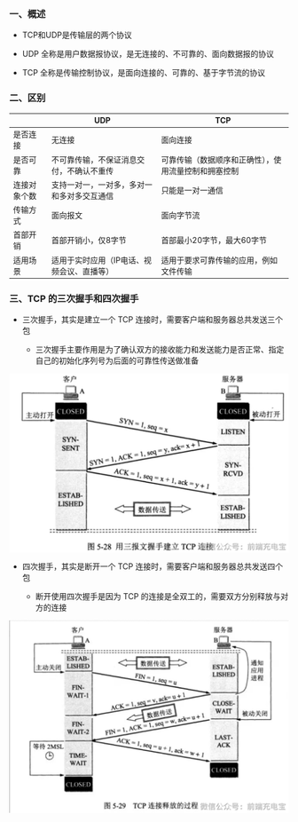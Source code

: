### 一、概述

- TCP和UDP是传输层的两个协议

- UDP 全称是用户数据报协议，是无连接的、不可靠的、面向数据报的协议
- TCP 全称是传输控制协议，是面向连接的、可靠的、基于字节流的协议

### 二、区别

| | UDP| TCP|
|--- |--- |--- |
| 是否连接 |无连接 | 面向连接 |
| 是否可靠 | 不可靠传输，不保证消息交付，不确认不重传 | 可靠传输（数据顺序和正确性），使用流量控制和拥塞控制 |
| 连接对象个数 | 支持一对一，一对多，多对一和多对多交互通信 | 只能是一对一通信 |
| 传输方式 | 面向报文 | 面向字节流 |
| 首部开销 | 首部开销小，仅8字节 | 首部最小20字节，最大60字节 |
| 适用场景 | 适用于实时应用（IP电话、视频会议、直播等） | 适用于要求可靠传输的应用，例如文件传输 |

### 三、TCP 的三次握手和四次握手

- 三次握手，其实是建立一个 TCP 连接时，需要客户端和服务器总共发送三个包

    - 三次握手主要作用是为了确认双方的接收能力和发送能力是否正常、指定自己的初始化序列号为后面的可靠性传送做准备

<img src="../static/a_3_1.jpg" alt="图片描述" width="600" style="display: block; margin: 10px auto;">

- 四次握手，其实是断开一个 TCP 连接时，需要客户端和服务器总共发送四个包

    - 断开使用四次握手是因为 TCP 的连接是全双工的，需要双方分别释放与对方的连接


<img src="../static/a_3_2.jpg" alt="图片描述" width="600" style="display: block; margin: 10px auto;">